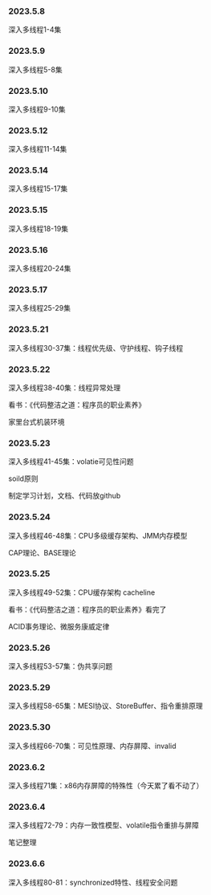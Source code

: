 ### 2023.5.8

深入多线程1-4集

### 2023.5.9

深入多线程5-8集

### 2023.5.10

深入多线程9-10集

### 2023.5.12

深入多线程11-14集

### 2023.5.14

深入多线程15-17集

### 2023.5.15

深入多线程18-19集

### 2023.5.16

深入多线程20-24集

### 2023.5.17

深入多线程25-29集

### 2023.5.21

深入多线程30-37集：线程优先级、守护线程、钩子线程

### 2023.5.22

深入多线程38-40集：线程异常处理

看书：《代码整洁之道：程序员的职业素养》

家里台式机装环境

### 2023.5.23

深入多线程41-45集：volatie可见性问题

soild原则

制定学习计划，文档、代码放github

### 2023.5.24

深入多线程46-48集：CPU多级缓存架构、JMM内存模型

CAP理论、BASE理论

### 2023.5.25

深入多线程49-52集：CPU缓存架构 cacheline

看书：《代码整洁之道：程序员的职业素养》看完了

ACID事务理论、微服务康威定律

### 2023.5.26

深入多线程53-57集：伪共享问题

### 2023.5.29

深入多线程58-65集：MESI协议、StoreBuffer、指令重排原理

### 2023.5.30

深入多线程66-70集：可见性原理、内存屏障、invalid





### 2023.6.2

深入多线程71集：x86内存屏障的特殊性（今天累了看不动了）

### 2023.6.4

深入多线程72-79：内存一致性模型、volatile指令重排与屏障

笔记整理

### 2023.6.6

深入多线程80-81：synchronized特性、线程安全问题
